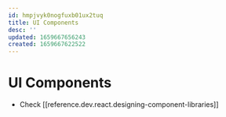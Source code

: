 ```yaml
---
id: hmpjvyk0nogfuxb01ux2tuq
title: UI Components
desc: ''
updated: 1659667656243
created: 1659667622522
---
```

# UI Components
- Check [[reference.dev.react.designing-component-libraries]]
